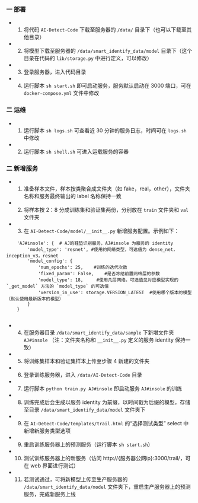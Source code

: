 ### 一 部署

- 1. 将代码 `AI-Detect-Code` 下载至服务器的 `/data/` 目录下（也可以下载至其他目录）
- 2. 将模型下载至服务器的 `/data/smart_identify_data/model` 目录下（这个目录在代码的 `lib/storage.py` 中进行定义，可以修改）
- 3. 登录服务器，进入代码目录
- 4. 运行脚本 `sh start.sh` 即可启动服务，服务默认启动在 3000 端口，可在 `docker-compose.yml` 文件中修改

### 二 运维

- 1. 运行脚本 `sh logs.sh` 可查看近 30 分钟的服务日志，时间可在 `logs.sh` 中修改
- 2. 运行脚本 `sh shell.sh` 可进入运载服务的容器

### 二 新增服务

- 1. 准备样本文件，样本按类聚合成文件夹（如 fake，real，other），文件夹名称和服务最终输出的 label 名称保持一致
- 2. 将样本按 2：8 分成训练集和验证集两份，分别放在 `train` 文件夹和 `val` 文件夹
- 3. 在 `AI-Detect-Code/model/__init__.py` 新增服务配置。示例如下：

```
	'AJ#insole': {  # AJ的鞋垫识别服务，AJ#insole 为服务的 identity
        'model_type': 'resnet', #使用的网络类型，可选值为 dense_net，inception_v3，resnet
        'model_config': {
            'num_epochs': 25,    #训练的迭代次数
            'fixed_param': False,    #是否冻结前置网络层的参数
            'model_type': 18,     #使用几层网络。可选值见对应模型实现的`_get_model` 方法的 `model_type` 的可选值
            'version_in_use': storage.VERSION_LATEST  #使用哪个版本的模型（默认使用最新版本的模型）
        }
    }
    
```

- 4. 在服务器目录 `/data/smart_identify_data/sample` 下新增文件夹 `AJ#insole` （注：文件夹名称和 `__init__.py` 定义的服务 identity 保持一致）
- 5. 将训练集样本和验证集样本上传至步骤 4 新建的文件夹
- 6. 登录训练服务器，进入 `/data/AI-Detect-Code` 目录
- 7. 运行脚本 `python train.py AJ#insole` 即启动服务 `AJ#insole` 的训练
- 8. 训练完成后会生成以服务 identity 为前缀，以时间戳为后缀的模型，存储至目录 `/data/smart_identify_data/model` 文件夹下
- 9. 在 `AI-Detect-Code/templates/trail.html` 的“选择测试类型” select 中新增新服务类型选项
- 9. 重启训练服务器上的预测服务（运行脚本 `sh start.sh`）
- 10. 测试训练服务器上的新服务（访问 http://{服务器公网ip}:3000/trail/，可在 web 界面进行测试）
- 11. 若测试通过，可将新模型上传至生产服务器的 `/data/smart_identify_data/model` 文件夹下，重启生产服务器上的预测服务，完成新服务上线